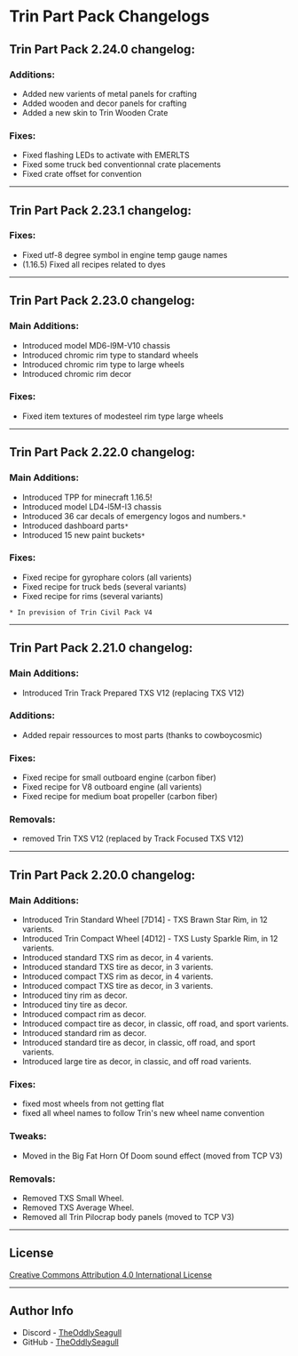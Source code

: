 # Trin Part Pack Changelogs

## Trin Part Pack 2.24.0 changelog:

### Additions:
- Added new varients of metal panels for crafting
- Added wooden and decor panels for crafting
- Added a new skin to Trin Wooden Crate

### Fixes:
- Fixed flashing LEDs to activate with EMERLTS
- Fixed some truck bed conventionnal crate placements
- Fixed crate offset for convention

---

## Trin Part Pack 2.23.1 changelog:

### Fixes:
- Fixed utf-8 degree symbol in engine temp gauge names
- (1.16.5) Fixed all recipes related to dyes

---

## Trin Part Pack 2.23.0 changelog:

### Main Additions:

- Introduced model MD6-l9M-V10 chassis
- Introduced chromic rim type to standard wheels
- Introduced chromic rim type to large wheels
- Introduced chromic rim decor

### Fixes:

- Fixed item textures of modesteel rim type large wheels

---

## Trin Part Pack 2.22.0 changelog:

### Main Additions:

- Introduced TPP for minecraft 1.16.5!
- Introduced model LD4-l5M-I3 chassis
- Introduced 36 car decals of emergency logos and numbers.`*`
- Introduced dashboard parts`*`
- Introduced 15 new paint buckets`*`

### Fixes:

- Fixed recipe for gyrophare colors (all varients)
- Fixed recipe for truck beds (several variants)
- Fixed recipe for rims (several variants)

`* In prevision of Trin Civil Pack V4`

---

## Trin Part Pack 2.21.0 changelog:

### Main Additions:

- Introduced Trin Track Prepared TXS V12 (replacing TXS V12)

### Additions:

- Added repair ressources to most parts (thanks to cowboycosmic)

### Fixes:

- Fixed recipe for small outboard engine (carbon fiber)
- Fixed recipe for V8 outboard engine (all varients)
- Fixed recipe for medium boat propeller (carbon fiber)

### Removals:

- removed Trin TXS V12 (replaced by Track Focused TXS V12)

---

## Trin Part Pack 2.20.0 changelog:

### Main Additions:

- Introduced Trin Standard Wheel [7D14] - TXS Brawn Star Rim, in 12 varients.
- Introduced Trin Compact Wheel [4D12] - TXS Lusty Sparkle Rim, in 12 varients.
- Introduced standard TXS rim as decor, in 4 varients.
- Introduced standard TXS tire as decor, in 3 varients.
- Introduced compact TXS rim as decor, in 4 varients.
- Introduced compact TXS tire as decor, in 3 varients.
- Introduced tiny rim as decor.
- Introduced tiny tire as decor.
- Introduced compact rim as decor.
- Introduced compact tire as decor, in classic, off road, and sport varients.
- Introduced standard rim as decor.
- Introduced standard tire as decor, in classic, off road, and sport varients.
- Introduced large tire as decor, in classic, and off road varients.

### Fixes:

- fixed most wheels from not getting flat
- fixed all wheel names to follow Trin's new wheel name convention

### Tweaks:

- Moved in the Big Fat Horn Of Doom sound effect (moved from TCP V3)

### Removals:

- Removed TXS Small Wheel.
- Removed TXS Average Wheel.
- Removed all Trin Pilocrap body panels (moved to TCP V3)

---

## License

[Creative Commons Attribution 4.0 International License](https://creativecommons.org/licenses/by-nc-sa/4.0/legalcode)

---

## Author Info

- Discord - [TheOddlySeagull](https://discordapp.com/users/374911928428134400)
- GitHub - [TheOddlySeagull](https://github.com/TheOddlySeagull)


